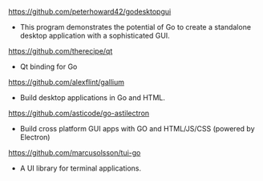 https://github.com/peterhoward42/godesktopgui
- This program demonstrates the potential of Go to create a standalone desktop application with a sophisticated GUI.

https://github.com/therecipe/qt
- Qt binding for Go

https://github.com/alexflint/gallium
- Build desktop applications in Go and HTML.

https://github.com/asticode/go-astilectron
- Build cross platform GUI apps with GO and HTML/JS/CSS (powered by Electron)

https://github.com/marcusolsson/tui-go
- A UI library for terminal applications.


